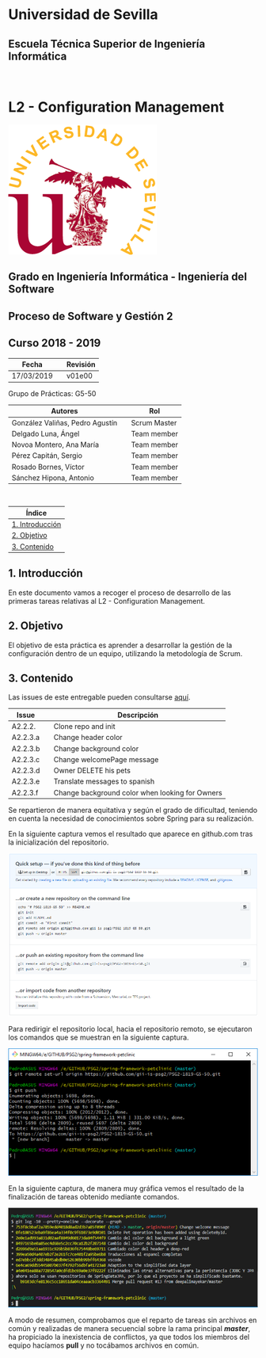 # Universidad de Sevilla
## Escuela Técnica Superior de Ingeniería Informática
&nbsp;
&nbsp;
# L2 - Configuration Management

![logo us](../images/L2-8-image-logo_us_300.gif)

## Grado en Ingeniería Informática - Ingeniería del Software

## Proceso de Software y Gestión 2
## Curso 2018 - 2019

| Fecha     |    |Revisión |
|-----------|----|----------|
|17/03/2019 |    |v01e00|

Grupo de Prácticas: G5-50

| Autores |     | Rol |
|---------|-----|------|
| González Valiñas, Pedro Agustín |  | Scrum Master |
| Delgado Luna, Ángel             |  | Team member |
| Novoa Montero, Ana María        |  | Team member |
| Pérez Capitán, Sergio           |  | Team member |
| Rosado Bornes, Víctor           |  | Team member |
| Sánchez Hipona, Antonio         |  | Team member |

&nbsp;

| Índice |
|--------|
| [1. Introducción](#1-introduccion) |
| [2. Objetivo](#2-objetivo) |
| [3. Contenido](#3-contenido) |

## 1. Introducción
En este documento vamos a recoger el proceso de desarrollo de las primeras tareas relativas al L2 - Configuration Management.


## 2. Objetivo
El objetivo de esta práctica es aprender a desarrollar la gestión de la configuración dentro de un equipo, utilizando la metodología de Scrum.


## 3. Contenido
Las issues de este entregable pueden consultarse [aquí](https://github.com/gii-is-psg2/PSG2-1819-G5-50/issues).


| Issue | |Descripción |
|-------|----|-----------|
| A2.2.2. | |Clone repo and init |
| A2.2.3.a| |Change header color |
| A2.2.3.b| |Change background color |
| A2.2.3.c| |Change welcomePage message |
| A2.2.3.d| |Owner DELETE his pets |
| A2.2.3.e| |Translate messages to spanish |
| A2.2.3.f| |Change background color when looking for Owners |

Se repartieron de manera equitativa y según el grado de dificultad, teniendo en cuenta la necesidad de conocimientos sobre Spring para su realización.

En la siguiente captura vemos el resultado que aparece en github.com tras la inicialización del repositorio.

![init repo](../images/L2-8-image-git_repo_init.PNG)

Para redirigir el repositorio local, hacia el repositorio remoto, se ejecutaron los comandos que se muestran en la siguiente captura.

![init repo](../images/L2-8-image-git_remote_and_push.PNG)

En la siguiente captura, de manera muy gráfica vemos el resultado de la finalización de tareas obtenido mediante comandos.

![init repo](../images/L2-8-image-tareas_finish.PNG)

A modo de resumen, comprobamos que el reparto de tareas sin archivos en común y realizadas de manera secuencial sobre la rama principal ***master***, ha propiciado la inexistencia de conflictos, ya que todos los miembros del equipo hacíamos **pull** y no tocábamos archivos en común.










